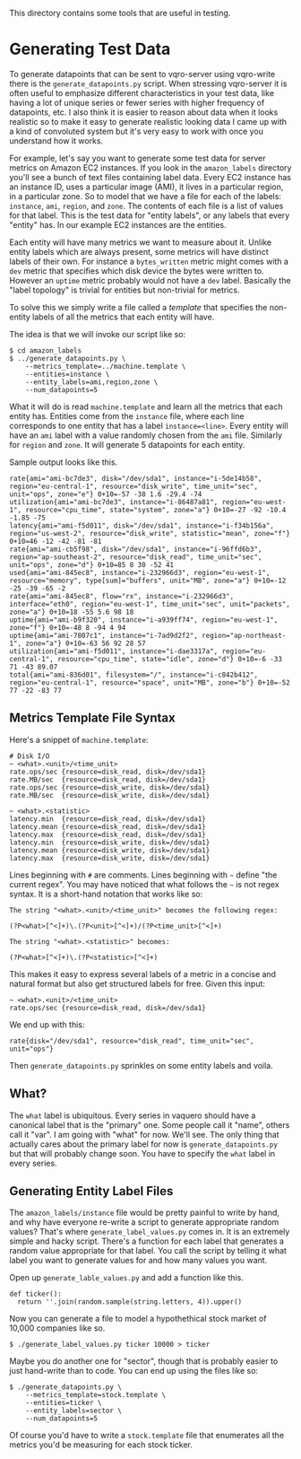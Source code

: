 This directory contains some tools that are useful in testing.


# Generating Test Data

To generate datapoints that can be sent to vqro-server using vqro-write there is
the `generate_datapoints.py` script. When stressing vqro-server it is often useful
to emphasize different characteristics in your test data, like having a lot of
unique series or fewer series with higher frequency of datapoints, etc. I also think
it is easier to reason about data when it looks realistic so to make it easy to generate
realistic looking data I came up with a kind of convoluted system but it's very easy
to work with once you understand how it works.

For example, let's say you want to generate some test data for server metrics
on Amazon EC2 instances. If you look in the `amazon_labels` directory you'll
see a bunch of text files containing label data. Every EC2 instance has an
instance ID, uses a particular image (AMI), it lives in a particular region,
in a particular zone. So to model that we have a file for each of the labels:
`instance`, `ami`, `region`, and `zone`. The contents of each file is a list
of values for that label. This is the test data for "entity labels", or any
labels that every "entity" has. In our example EC2 instances are the entities.

Each entity will have many metrics we want to measure about it. Unlike entity
labels which are always present, some metrics will have distinct labels of their
own. For instance a `bytes_written` metric might comes with a `dev` metric that
specifies which disk device the bytes were written to. However an `uptime`
metric probably would not have a `dev` label. Basically the "label topology"
is trivial for entities but non-trivial for metrics.

To solve this we simply write a file called a _template_ that specifies
the non-entity labels of all the metrics that each entity will have.

The idea is that we will invoke our script like so:

```
$ cd amazon_labels
$ ../generate_datapoints.py \
    --metrics_template=../machine.template \
    --entities=instance \
    --entity_labels=ami,region,zone \
    --num_datapoints=5
```

What it will do is read `machine.template` and learn all the metrics
that each entity has. Entities come from the `instance` file, where
each line corresponds to one entity that has a label `instance=<line>`.
Every entity will have an `ami` label with a value randomly chosen from the
`ami` file. Similarly for `region` and `zone`. It will generate 5 datapoints
for each entity.

Sample output looks like this.


```
rate{ami="ami-bc7de3", disk="/dev/sda1", instance="i-5de14b58", region="eu-central-1", resource="disk_write", time_unit="sec", unit="ops", zone="e"} 0+10=-57 -38 1.6 -29.4 -74
utilization{ami="ami-bc7de3", instance="i-86487a81", region="eu-west-1", resource="cpu_time", state="system", zone="a"} 0+10=-27 -92 -10.4 -1.85 -75
latency{ami="ami-f5d011", disk="/dev/sda1", instance="i-f34b156a", region="us-west-2", resource="disk_write", statistic="mean", zone="f"} 0+10=46 -12 -42 -81 -81
rate{ami="ami-cb5f98", disk="/dev/sda1", instance="i-96ffd6b3", region="ap-southeast-2", resource="disk_read", time_unit="sec", unit="ops", zone="d"} 0+10=85 8 30 -52 41
used{ami="ami-845ec8", instance="i-232966d3", region="eu-west-1", resource="memory", type[sum]="buffers", unit="MB", zone="a"} 0+10=-12 -25 -39 -65 -2
rate{ami="ami-845ec8", flow="rx", instance="i-232966d3", interface="eth0", region="eu-west-1", time_unit="sec", unit="packets", zone="a"} 0+10=18 -55 5.6 98 18
uptime{ami="ami-b9f320", instance="i-a939ff74", region="eu-west-1", zone="f"} 0+10=-48 8 -94 4 94
uptime{ami="ami-7807c1", instance="i-7ad9d2f2", region="ap-northeast-1", zone="a"} 0+10=-63 56 92 28 57
utilization{ami="ami-f5d011", instance="i-dae3317a", region="eu-central-1", resource="cpu_time", state="idle", zone="d"} 0+10=-6 -33 71 -43 89.07
total{ami="ami-836d01", filesystem="/", instance="i-c842b412", region="eu-central-1", resource="space", unit="MB", zone="b"} 0+10=-52 77 -22 -83 77
```

## Metrics Template File Syntax

Here's a snippet of `machine.template`:

```
# Disk I/O
~ <what>.<unit>/<time_unit>
rate.ops/sec {resource=disk_read, disk=/dev/sda1}
rate.MB/sec  {resource=disk_read, disk=/dev/sda1}
rate.ops/sec {resource=disk_write, disk=/dev/sda1}
rate.MB/sec  {resource=disk_write, disk=/dev/sda1}

~ <what>.<statistic>
latency.min  {resource=disk_read, disk=/dev/sda1}
latency.mean {resource=disk_read, disk=/dev/sda1}
latency.max  {resource=disk_read, disk=/dev/sda1}
latency.min  {resource=disk_write, disk=/dev/sda1}
latency.mean {resource=disk_write, disk=/dev/sda1}
latency.max  {resource=disk_write, disk=/dev/sda1}
```

Lines beginning with `#` are comments. Lines beginning with `~` define "the
current regex". You may have noticed that what follows the `~` is not regex
syntax. It is a short-hand notation that works like so:

```
The string "<what>.<unit>/<time_unit>" becomes the following regex:

(?P<what>[^<]+)\.(?P<unit>[^<]+)/(?P<time_unit>[^<]+)

The string "<what>.<statistic>" becomes:

(?P<what>[^<]+)\.(?P<statistic>[^<]+)
```

This makes it easy to express several labels of a metric in a concise and
natural format but also get structured labels for free. Given this input:

```
~ <what>.<unit>/<time_unit>
rate.ops/sec {resource=disk_read, disk=/dev/sda1}
```

We end up with this:

```
rate{disk="/dev/sda1", resource="disk_read", time_unit="sec", unit="ops"}
```

Then `generate_datapoints.py` sprinkles on some entity labels and voila.


## What?

The `what` label is ubiquitous. Every series in vaquero should have a
canonical label that is the "primary" one. Some people call it "name", others
call it "var". I am going with "what" for now. We'll see. The only thing
that actually cares about the primary label for now is `generate_datapoints.py`
but that will probably change soon. You have to specify the `what` label in
every series.


## Generating Entity Label Files

The `amazon_labels/instance` file would be pretty painful to write by hand,
and why have everyone re-write a script to generate appropriate random values?
That's where `generate_label_values.py` comes in. It is an extremely simple
and hacky script. There's a function for each label that generates a random
value appropriate for that label. You call the script by telling it what
label you want to generate values for and how many values you want.

Open up `generate_lable_values.py` and add a function like this.

```
def ticker():
  return ''.join(random.sample(string.letters, 4)).upper()
```

Now you can generate a file to model a hypothethical stock market of 10,000
companies like so.

```
$ ./generate_label_values.py ticker 10000 > ticker
```

Maybe you do another one for "sector", though that is probably easier
to just hand-write than to code. You can end up using the files like so:

```
$ ./generate_datapoints.py \
    --metrics_template=stock.template \
    --entities=ticker \
    --entity_labels=sector \
    --num_datapoints=5
```

Of course you'd have to write a `stock.template` file that enumerates all
the metrics you'd be measuring for each stock ticker.

